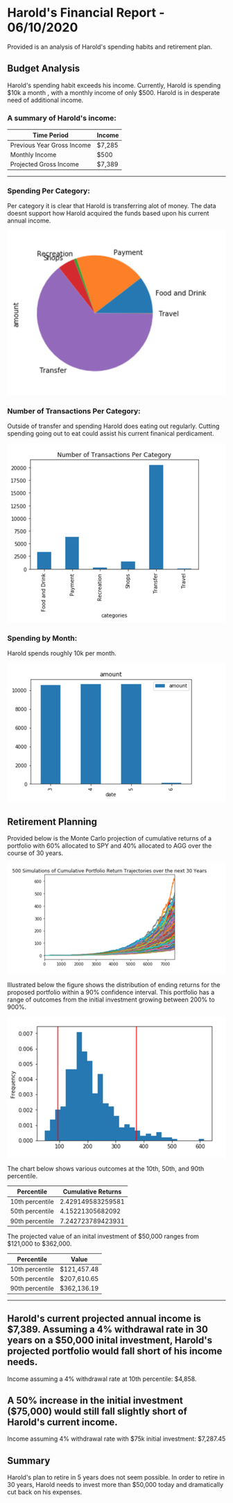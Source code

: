 # Harold's Financial Report - 06/10/2020

Provided is an analysis of Harold's spending habits and retirement plan. 

## Budget Analysis
Harold's spending habit exceeds his income. Currently, Harold is spending $10k a month , with a monthly income of only $500.
Harold is in desperate need of additional income.

### A summary of Harold's income:

Time Period | Income
----------- | -------
Previous Year Gross Income | $7,285
Monthly Income | $500
Projected Gross Income | $7,389
-----------------------
### Spending Per Category:
Per category it is clear that Harold is transferring alot of money.  The data doesnt support how Harold acquired the funds based upon his current annual income.

![Expenses per category pie chart](Images/Pie.png)

### Number of Transactions Per Category:
Outside of transfer and spending Harold does eating out regularly.  Cutting spending going out to eat could assist his current finanical perdicament.


![Number of transactions per category](Images/Categories.png)

### Spending by Month:
Harold spends roughly 10k per month.

![Spending per month](Images/Month.png)

## Retirement Planning
Provided below is the Monte Carlo projection of cumulative returns of a portfolio with 60% allocated to SPY and 40% allocated to AGG over the course of 30 years.

![Cumulative portfolio return trajectories](Images/Monte.png)

Illustrated below the figure shows the distribution of ending returns for the proposed portfolio within a 90% confidence interval. This portfolio has a range of outcomes from the initial investment growing between 200% to 900%.

![Distribution od ending returns, 90% confidence interval](Images/Distribution.png)

The chart below shows various outcomes at the 10th, 50th, and 90th percentile.

Percentile | Cumulative Returns
-----------|------------------
10th percentile | 2.429149583259581
50th percentile |4.15221305682092
90th percentile |7.242723789423931

The projected value of an inital investment of $50,000 ranges from $121,000 to $362,000.

Percentile | Value
-----------|----------------
10th percentile | $121,457.48
50th percentile | $207,610.65
90th percentile | $362,136.19
----------------------------------
Harold's current projected annual income is $7,389.  Assuming a 4% withdrawal rate in 30 years on a $50,000 inital investment, Harold's projected portfolio would fall short of his income needs.  
------------------------------------------------
Income assuming a 4% withdrawal rate at 10th percentile: $4,858.

A 50% increase in the initial investment ($75,000) would still fall slightly short of Harold's current income.
---------------------------------------------------
Income assuming 4% withdrawal rate with $75k initial investment: $7,287.45

## Summary

Harold's plan to retire in 5 years does not seem possible.  In order to retire in 30 years, Harold needs to invest more than $50,000 today and dramatically cut back on his expenses.
